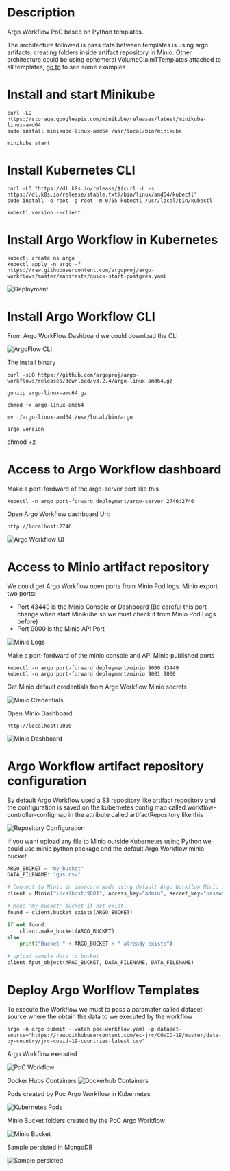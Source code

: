 # Description
Argo Workflow PoC based on Python templates. 

The architecture followed  is pass data between templates is using argo artifacts, creating folders inside artifact repository in Minio. Other architecture could be using ephemeral VolumeClaimTTemplates attached to all templates, [go to](https://sourcegraph.com/github.com/argoproj/argo-workflows/-/blob/examples/volumes-pvc.yaml?L23:15) to see some examples

# Install and start Minikube

```shell
curl -LO https://storage.googleapis.com/minikube/releases/latest/minikube-linux-amd64
sudo install minikube-linux-amd64 /usr/local/bin/minikube

minikube start
```

# Install Kubernetes CLI

```shell
curl -LO "https://dl.k8s.io/release/$(curl -L -s https://dl.k8s.io/release/stable.txt)/bin/linux/amd64/kubectl"
sudo install -o root -g root -m 0755 kubectl /usr/local/bin/kubectl

kubectl version --client
```

# Install Argo Workflow in Kubernetes

```shell
kubectl create ns argo
kubectl apply -n argo -f https://raw.githubusercontent.com/argoproj/argo-workflows/master/manifests/quick-start-postgres.yaml
```

![Deployment](captures/deployments.png "ArgoFlow Deployments")

# Install Argo Workflow CLI

From Argo WorkFlow Dashboard we could download the CLI

![ArgoFlow CLI](captures/argo-cli.png "ArgoFlow CLI")

The install binary

```shell
curl -sLO https://github.com/argoproj/argo-workflows/releases/download/v3.2.4/argo-linux-amd64.gz

gunzip argo-linux-amd64.gz

chmod +x argo-linux-amd64

mv ./argo-linux-amd64 /usr/local/bin/argo

argo version
```

chmod +z 
# Access to Argo Workflow dashboard

Make a port-fordward of the argo-server port like this

```shell
kubectl -n argo port-forward deployment/argo-server 2746:2746
```

Open Argo Workflow dashboard Uri:

```shell
http://localhost:2746
```

![Argo Workflow UI](captures/argoworkflow-ui.png "Argo Workflow UI")

# Access to Minio artifact repository

We could get Argo Workflow open ports from Minio Pod logs. Minio export two ports:

- Port 43449 is the Minio Console or Dashboard (Be careful this port change when start Minikube so we must check it from Minio Pod Logs before)
- Port 9000 is the Minio API Port

![Minio Logs](captures/minio-logs.png "Minio Logs")

Make a port-fordward of the minio console and API Minio published ports

```shell
kubectl -n argo port-forward deployment/minio 9000:43449
kubectl -n argo port-forward deployment/minio 9001:9000
```

Get Minio default credentials from Argo Workflow Minio secrets

![Minio Credentials](captures/minio-credentials.png "Minio Credentials")

Open Minio Dashboard

```shell
http://localhost:9000
```

![Minio Dashboard](captures/minio-dashboard.png "Minio Dashboard")

# Argo Workflow artifact repository configuration

By default Argo Workflow used a S3 repository like artifact repository and the configuration is saved on the kubernetes config map called workflow-controller-configmap in the attribute called artifactRepository like this

![Repository Configuration](captures/artifact-config.png "Argo Workflow Artifact Repository Configuration")

If you want upload any file to Minio outside Kubernetes using Python we could use minio python package and the default Argo Workflow minio bucket

```Python
ARGO_BUCKET = "my-bucket"
DATA_FILENAME: "gas.csv"

# Connect to Minio in insecure mode using default Argo Workflow Minio credentials
client = Minio("localhost:9001", access_key="admin", secret_key="password", secure=False) 

# Make 'my-bucket' bucket if not exist.
found = client.bucket_exists(ARGO_BUCKET)

if not found:
    client.make_bucket(ARGO_BUCKET)
else:
    print("Bucket " + ARGO_BUCKET + " already exists")

# upload sample data to bucket
client.fput_object(ARGO_BUCKET, DATA_FILENAME, DATA_FILENAME)
```

# Deploy Argo Worlflow Templates

To execute the Workflow we must to pass a paramater called dataset-source where the obtain the data to we executed by the workflow
```Shell
argo -n argo submit --watch poc-workflow.yaml -p dataset-source="https://raw.githubusercontent.com/ec-jrc/COVID-19/master/data-by-country/jrc-covid-19-countries-latest.csv"
```

Argo Workflow executed

![PoC Workflow](captures/poc-flow.png "PoC Workflow")

Docker Hubs Containers
![Dockerhub Containers](captures/dockerhub-containers.png "Dockerhub Containers")

Pods created by Poc Argo Workflow in Kubernetes

![Kubernetes Pods](captures/pods-flow.png "Kubernetes Pods")

Minio Bucket folders created by the PoC Argo Workflow

![Minio Bucket](captures/minio-bucket.png "Minio Bucket")

Sample persisted in MongoDB

![Sample persisted](captures/database-persist.png "Sample persisted")